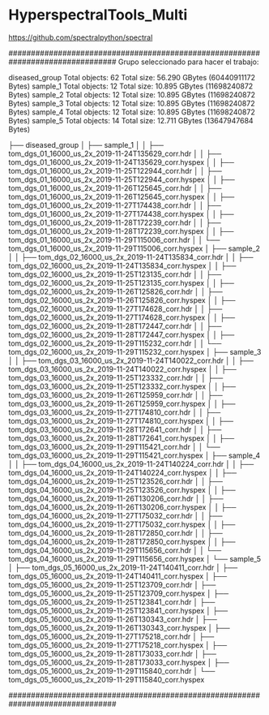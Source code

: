 # HyperspectralTools_Multi




https://github.com/spectralpython/spectral



################################################################################
Grupo seleccionado para hacer el trabajo:

diseased_group
                    Total objects: 62
                    Total size: 56.290 GBytes (60440911172 Bytes)
                    sample_1
                      Total objects: 12
                      Total size: 10.895 GBytes (11698240872 Bytes)
                    sample_2
                      Total objects: 12
                      Total size: 10.895 GBytes (11698240872 Bytes)
                    sample_3
                      Total objects: 12
                      Total size: 10.895 GBytes (11698240872 Bytes)
                    sample_4
                      Total objects: 12
                      Total size: 10.895 GBytes (11698240872 Bytes)
                    sample_5
                      Total objects: 14
                      Total size: 12.711 GBytes (13647947684 Bytes)

├── diseased_group
│   ├── sample_1
│   │   ├── tom_dgs_01_16000_us_2x_2019-11-24T135629_corr.hdr
│   │   ├── tom_dgs_01_16000_us_2x_2019-11-24T135629_corr.hyspex
│   │   ├── tom_dgs_01_16000_us_2x_2019-11-25T122944_corr.hdr
│   │   ├── tom_dgs_01_16000_us_2x_2019-11-25T122944_corr.hyspex
│   │   ├── tom_dgs_01_16000_us_2x_2019-11-26T125645_corr.hdr
│   │   ├── tom_dgs_01_16000_us_2x_2019-11-26T125645_corr.hyspex
│   │   ├── tom_dgs_01_16000_us_2x_2019-11-27T174438_corr.hdr
│   │   ├── tom_dgs_01_16000_us_2x_2019-11-27T174438_corr.hyspex
│   │   ├── tom_dgs_01_16000_us_2x_2019-11-28T172239_corr.hdr
│   │   ├── tom_dgs_01_16000_us_2x_2019-11-28T172239_corr.hyspex
│   │   ├── tom_dgs_01_16000_us_2x_2019-11-29T115006_corr.hdr
│   │   └── tom_dgs_01_16000_us_2x_2019-11-29T115006_corr.hyspex
│   ├── sample_2
│   │   ├── tom_dgs_02_16000_us_2x_2019-11-24T135834_corr.hdr
│   │   ├── tom_dgs_02_16000_us_2x_2019-11-24T135834_corr.hyspex
│   │   ├── tom_dgs_02_16000_us_2x_2019-11-25T123135_corr.hdr
│   │   ├── tom_dgs_02_16000_us_2x_2019-11-25T123135_corr.hyspex
│   │   ├── tom_dgs_02_16000_us_2x_2019-11-26T125826_corr.hdr
│   │   ├── tom_dgs_02_16000_us_2x_2019-11-26T125826_corr.hyspex
│   │   ├── tom_dgs_02_16000_us_2x_2019-11-27T174628_corr.hdr
│   │   ├── tom_dgs_02_16000_us_2x_2019-11-27T174628_corr.hyspex
│   │   ├── tom_dgs_02_16000_us_2x_2019-11-28T172447_corr.hdr
│   │   ├── tom_dgs_02_16000_us_2x_2019-11-28T172447_corr.hyspex
│   │   ├── tom_dgs_02_16000_us_2x_2019-11-29T115232_corr.hdr
│   │   └── tom_dgs_02_16000_us_2x_2019-11-29T115232_corr.hyspex
│   ├── sample_3
│   │   ├── tom_dgs_03_16000_us_2x_2019-11-24T140022_corr.hdr
│   │   ├── tom_dgs_03_16000_us_2x_2019-11-24T140022_corr.hyspex
│   │   ├── tom_dgs_03_16000_us_2x_2019-11-25T123332_corr.hdr
│   │   ├── tom_dgs_03_16000_us_2x_2019-11-25T123332_corr.hyspex
│   │   ├── tom_dgs_03_16000_us_2x_2019-11-26T125959_corr.hdr
│   │   ├── tom_dgs_03_16000_us_2x_2019-11-26T125959_corr.hyspex
│   │   ├── tom_dgs_03_16000_us_2x_2019-11-27T174810_corr.hdr
│   │   ├── tom_dgs_03_16000_us_2x_2019-11-27T174810_corr.hyspex
│   │   ├── tom_dgs_03_16000_us_2x_2019-11-28T172641_corr.hdr
│   │   ├── tom_dgs_03_16000_us_2x_2019-11-28T172641_corr.hyspex
│   │   ├── tom_dgs_03_16000_us_2x_2019-11-29T115421_corr.hdr
│   │   └── tom_dgs_03_16000_us_2x_2019-11-29T115421_corr.hyspex
│   ├── sample_4
│   │   ├── tom_dgs_04_16000_us_2x_2019-11-24T140224_corr.hdr
│   │   ├── tom_dgs_04_16000_us_2x_2019-11-24T140224_corr.hyspex
│   │   ├── tom_dgs_04_16000_us_2x_2019-11-25T123526_corr.hdr
│   │   ├── tom_dgs_04_16000_us_2x_2019-11-25T123526_corr.hyspex
│   │   ├── tom_dgs_04_16000_us_2x_2019-11-26T130206_corr.hdr
│   │   ├── tom_dgs_04_16000_us_2x_2019-11-26T130206_corr.hyspex
│   │   ├── tom_dgs_04_16000_us_2x_2019-11-27T175032_corr.hdr
│   │   ├── tom_dgs_04_16000_us_2x_2019-11-27T175032_corr.hyspex
│   │   ├── tom_dgs_04_16000_us_2x_2019-11-28T172850_corr.hdr
│   │   ├── tom_dgs_04_16000_us_2x_2019-11-28T172850_corr.hyspex
│   │   ├── tom_dgs_04_16000_us_2x_2019-11-29T115656_corr.hdr
│   │   └── tom_dgs_04_16000_us_2x_2019-11-29T115656_corr.hyspex
│   └── sample_5
│       ├── tom_dgs_05_16000_us_2x_2019-11-24T140411_corr.hdr
│       ├── tom_dgs_05_16000_us_2x_2019-11-24T140411_corr.hyspex
│       ├── tom_dgs_05_16000_us_2x_2019-11-25T123709_corr.hdr
│       ├── tom_dgs_05_16000_us_2x_2019-11-25T123709_corr.hyspex
│       ├── tom_dgs_05_16000_us_2x_2019-11-25T123841_corr.hdr
│       ├── tom_dgs_05_16000_us_2x_2019-11-25T123841_corr.hyspex
│       ├── tom_dgs_05_16000_us_2x_2019-11-26T130343_corr.hdr
│       ├── tom_dgs_05_16000_us_2x_2019-11-26T130343_corr.hyspex
│       ├── tom_dgs_05_16000_us_2x_2019-11-27T175218_corr.hdr
│       ├── tom_dgs_05_16000_us_2x_2019-11-27T175218_corr.hyspex
│       ├── tom_dgs_05_16000_us_2x_2019-11-28T173033_corr.hdr
│       ├── tom_dgs_05_16000_us_2x_2019-11-28T173033_corr.hyspex
│       ├── tom_dgs_05_16000_us_2x_2019-11-29T115840_corr.hdr
│       └── tom_dgs_05_16000_us_2x_2019-11-29T115840_corr.hyspex

################################################################################
